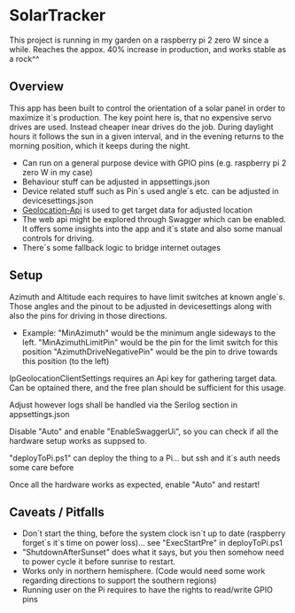 # SolarTracker

This project is running in my garden on a raspberry pi 2 zero W since a while.
Reaches the appox. 40% increase in production, and works stable as a rock^^


## Overview

This app has been built to control the orientation of a solar panel in order to maximize it´s production.
The key point here is, that no expensive servo drives are used. Instead cheaper inear drives do the job.
During daylight hours it follows the sun in a given interval, and in the evening returns to the morning position, which it keeps during the night.

- Can run on a general purpose device with GPIO pins (e.g. raspberry pi 2 zero W in my case)
- Behaviour stuff can be adjusted in appsettings.json
- Device related stuff such as Pin´s used angle´s etc. can be adjusted in devicesettings.json
- [Geolocation-Api](https://ipgeolocation.io/) is used to get target data for adjusted location 
- The web api might be explored through Swagger which can be enabled. It offers some insights into the app and it´s state and also some manual controls for driving.
- There´s some fallback logic to bridge internet outages


## Setup

Azimuth and Altitude each requires to have limit switches at known angle´s. 
Those angles and the pinout to be adjusted in devicesettings along with also the pins for driving in those directions.

- Example:
"MinAzimuth" would be the minimum angle sideways to the left. 
"MinAzimuthLimitPin" would be the pin for the limit switch for this position
"AzimuthDriveNegativePin" would be the pin to drive towards this position (to the left)

IpGeolocationClientSettings requires an Api key for gathering target data. Can be optained there, and the free plan should be sufficient for this usage.

Adjust however logs shall be handled via the Serilog section in appsettings.json

Disable "Auto" and enable "EnableSwaggerUi", so you can check if all the hardware setup works as suppsed to.

"deployToPi.ps1" can deploy the thing to a Pi... but ssh and it´s auth needs some care before

Once all the hardware works as expected, enable "Auto" and restart!


## Caveats / Pitfalls

- Don´t start the thing, before the system clock isn´t up to date (raspberry forget´s it´s time on power loss)... see "ExecStartPre" in deployToPi.ps1
- "ShutdownAfterSunset" does what it says, but you then somehow need to power cycle it before sunrise to restart.
- Works only in northern hemisphere. (Code would need some work regarding directions to support the southern regions)
- Running user on the Pi requires to have the rights to read/write GPIO pins
